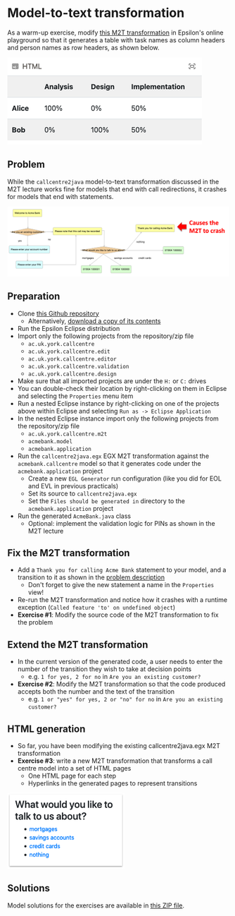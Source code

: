 # Model-to-text transformation

As a warm-up exercise, modify [this M2T transformation](https://www.eclipse.org/epsilon/live/?psl2html) in Epsilon's online playground so that it generates a table with task names as column headers and person names as row headers, as shown below.

![Inverted table](inverted-table.png)

## Problem

While the `callcentre2java` model-to-text transformation discussed in the M2T lecture works fine for models that end with call redirections, it crashes for models that end with statements.

![A model that crashes the transformation](crash.png)

## Preparation

- Clone [this Github repository](https://github.com/uoy-cs-eng2/callcentre-sirius)
    - Alternatively, [download a copy of its contents](https://github.com/uoy-cs-eng2/callcentre-sirius/archive/refs/heads/main.zip)
- Run the Epsilon Eclipse distribution
- Import only the following projects from the repository/zip file
    - `ac.uk.york.callcentre`
    - `ac.uk.york.callcentre.edit`
    - `ac.uk.york.callcentre.editor`
    - `ac.uk.york.callcentre.validation`
    - `ac.uk.york.callcentre.design`
- Make sure that all imported projects are under the `H:` or `C:` drives 
- You can double-check their location by right-clicking on them in Eclipse and selecting the `Properties` menu item
- Run a nested Eclipse instance by right-clicking on one of the projects above within Eclipse and selecting `Run as -> Eclipse Application`
- In the nested Eclipse instance import only the following projects from the repository/zip file 
    - `ac.uk.york.callcentre.m2t`
    - `acmebank.model`
    - `acmebank.application`
- Run the `callcentre2java.egx` EGX M2T transformation against the `acmebank.callcentre` model so that it generates code under the `acmebank.application` project
    - Create a new `EGL Generator` run configuration (like you did for EOL and EVL in previous practicals)
    - Set its source to `callcentre2java.egx`
    - Set the `Files should be generated in` directory to the `acmebank.application` project
- Run the generated `AcmeBank.java` class
    - Optional: implement the validation logic for PINs as shown in the M2T lecture

## Fix the M2T transformation

- Add a `Thank you for calling Acme Bank` statement to your model, and a transition to it as shown in the [problem description](#problem)
    - Don't forget to give the new statement a name in the `Properties` view!
- Re-run the M2T transformation and notice how it crashes with a runtime exception (`Called feature 'to' on undefined object`)
- **Exercise #1**: Modify the source code of the M2T transformation to fix the problem

## Extend the M2T transformation

- In the current version of the generated code, a user needs to enter the number of the transition they wish to take at decision points
    - e.g. `1 for yes, 2 for no` in `Are you an existing customer?`
- **Exercise #2**: Modify the M2T transformation so that the code produced accepts both the number and the text of the transition
    - e.g. `1 or "yes" for yes, 2 or "no" for no` in `Are you an existing customer?`

## HTML generation

- So far, you have been modifying the existing callcentre2java.egx M2T transformation
- **Exercise #3**: write a new M2T transformation that transforms a call centre model into a set of HTML pages
    - One HTML page for each step
    - Hyperlinks in the generated pages to represent transitions

![Generated HTML page](html.png)

## Solutions

Model solutions for the exercises are available in [this ZIP file](../../solutions/practical9.zip).
